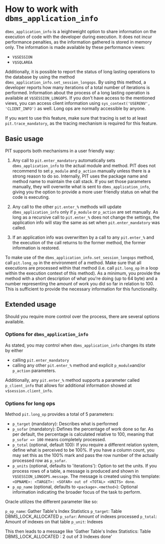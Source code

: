 # How to work with `dbms_application_info`

`dbms_application_info` is a leightweight option to share information on the execution of code with the developer during execution. It does not incur performance penalties, as the information gathered is stored in memory only. The information is made available by these performance views:

- `V$SESSION`
- `V$SQLAREA`

Additionally, it is possible to report the status of long lasting operations to the database by using the method `dbms_application_info.set_session_longops`. By using this method, a developer reports how many iterations of a total number of iterations is performed. Information about the process of a long lasting operation is available at `V$SESSION_LONGOPS`. If you don't have access to the mentioned views, you can access client information using `sys_context('USERENV', 'CLIENT_INFO')`  as well. Long ops are normally accessible by anyone.

If you want to use this feature, make sure that tracing is set to at least `pit.trace_mandatory`, as the tracing mechanism is required for this feature.

## Basic usage
PIT supports both mechanisms in a user friendly way:

1. Any call to `pit.enter_mandatory` automatically sets `dbms_application_info` to the actual module and method. PIT does not recommend to set `p_module` and `p_action` manually unless there is a strong reason to do so. Internally, PIT uses the package name and method name to maintain the call stack. If you set those parameters manually, they will overwrite what is sent to `dbms_application_info`, giving you the option to provide a more user friendly status on what the code is executing.

2. Any call to the other `pit.enter_%` methods will update `dbms_application_info` only if `p_module` or `p_action` are set manually. As long as a recursive call to `pit.enter_%` does not change the settings, the application info will stay the same as set when `pit.enter_mandatory` was called.

3. If an application info was overwritten by a call to any `pit.enter_%` and the execution of the call returns to the former method, the former information is restored.

To make use of the `dbms_application_info.set_session_longops` method, call `pit.long_op` in the environment of a method. Make sure that all executions are processed within that method (i.e. call `pit.long_op` in a loop within the execution context of this method). As a minimum, you provide the method with a short description of what you're doing (up to 64 byte) and a number representing the amount of work you did so far in relation to 100. This is sufficient to provide the necessary information for this functionality.

## Extended usage
Should you require more control over the process, there are several options available.

### Options for `dbms_application_info`
As stated, you may control when `dbms_application_info` changes its state by either

- calling `pit.enter_mandatory`
- calling any other `pit.enter_%` method and explicit `p_module`and/or `p_action` parameters.

Additionally, any `pit.enter_%` method supports a parameter called `p_client_info` that allows for additional information showed at `v$session.client_info`. 

### Options for long ops
Method `pit.long_op` provides a total of 5 parameters:

- `p_target` (mandatory): Describes what is performed
- `p_sofar` (mandatory): Defines the percentage of work done so far. As per default, the percentage is calculated relative to 100, meaning that `p_sofar => 100` means completely processed.
- `p_total` (optional, default 100): If you require a different relation system, define what is perceived to be 100%. If you have a column count, you may set this as the 100% mark and pass the row number of the actually processed row as `p_sofar`.
- `p_units` (optional, defaults to 'iterations'): Option to set the units. If you process rows of a table, a message is produced and shown in `V$SESSION_LONGOPS.message`. The message is created using this template: `<OPNAME>: <TARGET>: <SOFAR> out of <TOTAL> <UNITS> done`.
- `p_op_name` (optional, defaults to `<package>.<method>`): Optional information indicating the broader focus of the task to perform.

Oracle utilizes the different parameter like so:

`p_op_name`: Gather Table's Index Statistics
`p_target`: Table DBMS_LOCK_ALLOCATED
`p_sofar`: Amount of indexes processed
`p_total`: Amount of indexes on that table
`p_unit`: Indexes

This then leads to a message like 'Gather Table's Index Statistics: Table DBMS_LOCK_ALLOCATED : 2 out of 3 Indexes done'
